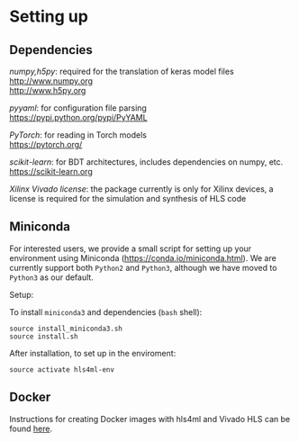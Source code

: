 # Setting up

## Dependencies

_numpy,h5py_: required for the translation of keras model files <br/>
http://www.numpy.org <br/>
http://www.h5py.org <br/>

_pyyaml_: for configuration file parsing <br/>
https://pypi.python.org/pypi/PyYAML <br/>

_PyTorch_: for reading in Torch models <br/>
https://pytorch.org/ <br/>

_scikit-learn_: for BDT architectures, includes dependencies on numpy, etc. <br/>
https://scikit-learn.org <br/>

_Xilinx Vivado license_: the package currently is only for Xilinx devices, a license is required for the simulation and synthesis of HLS code

## Miniconda

For interested users, we provide a small script for setting up your environment using Miniconda (https://conda.io/miniconda.html).  We are currently support both `Python2` and `Python3`, although we have moved to `Python3` as our default.

Setup: 

To install `miniconda3` and dependencies (`bash` shell):
```
source install_miniconda3.sh
source install.sh
```

After installation, to set up in the enviroment:
```
source activate hls4ml-env
```

## Docker

Instructions for creating Docker images with hls4ml and Vivado HLS can be found [here](https://github.com/hls-fpga-machine-learning/hls4ml/tree/master/test/docker).

